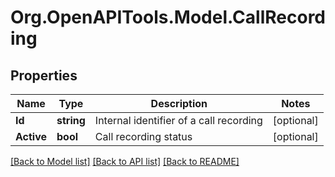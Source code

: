 
# Org.OpenAPITools.Model.CallRecording

## Properties

Name | Type | Description | Notes
------------ | ------------- | ------------- | -------------
**Id** | **string** | Internal identifier of a call recording | [optional] 
**Active** | **bool** | Call recording status | [optional] 

[[Back to Model list]](../README.md#documentation-for-models)
[[Back to API list]](../README.md#documentation-for-api-endpoints)
[[Back to README]](../README.md)

